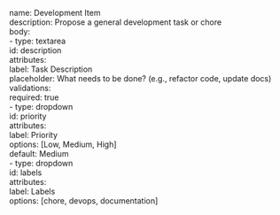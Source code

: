 name: Development Item  
   description: Propose a general development task or chore  
   body:  
     - type: textarea  
       id: description  
       attributes:  
         label: Task Description  
         placeholder: What needs to be done? (e.g., refactor code, update docs)  
       validations:  
         required: true  
     - type: dropdown  
       id: priority  
       attributes:  
         label: Priority  
         options: [Low, Medium, High]  
         default: Medium  
     - type: dropdown  
       id: labels  
       attributes:  
         label: Labels  
         options: [chore, devops, documentation]
